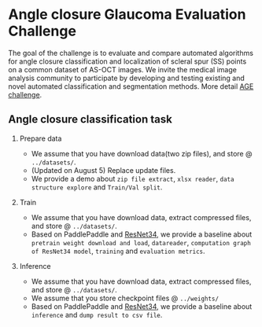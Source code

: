 # Angle closure Glaucoma Evaluation Challenge
The goal of the challenge is to evaluate and compare automated algorithms for angle closure classification and localization of scleral spur (SS) points on a common dataset of AS-OCT images. We invite the medical image analysis community to participate by developing and testing existing and novel automated classification and segmentation methods.
More detail [AGE challenge](https://age.grand-challenge.org/Details/).

## Angle closure classification task

1. Prepare data

	* We assume that you have download data(two zip files), and store @ `../datasets/`.
	* (Updated on August 5) Replace update files.
	* We provide a demo about `zip file extract`, `xlsx reader`, `data structure explore` and `Train/Val split`.

2. Train
	
	* We assume that you have download data, extract compressed files, and store @ `../datasets/`.
	* Based on PaddlePaddle and [ResNet34](https://github.com/PaddlePaddle/models/blob/develop/PaddleCV/image_classification/models/resnet.py), we provide a baseline about `pretrain weight download and load`, `datareader`, `computation graph of ResNet34 model`, `training` and `evaluation metrics`.

3. Inference

	* We assume that you have download data, extract compressed files, and store @ `../datasets/`.
	* We assume that you store checkpoint files @ `../weights/`
	* Based on PaddlePaddle and [ResNet34](https://github.com/PaddlePaddle/models/blob/develop/PaddleCV/image_classification/models/resnet.py), we provide a baseline about `inference` and `dump result to csv file`.
